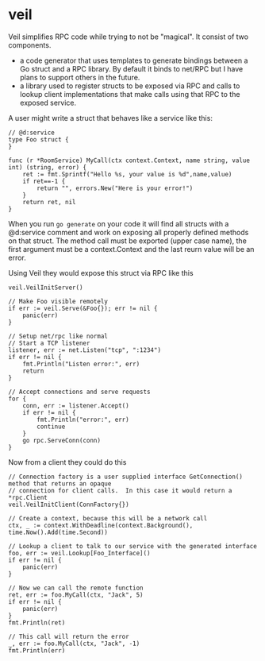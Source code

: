 # veil
Veil simplifies RPC code while trying to not be "magical".  It consist of two components.

* a code generator that uses templates to generate bindings between a Go struct and a RPC library.  By default it binds to net/RPC but I have plans to support others in the future.  
* a library used to register structs to be exposed via RPC and calls to lookup client implementations that make calls using that RPC to the exposed service.

A user might write a struct that behaves like a service like this:

```
// @d:service
type Foo struct {
}

func (r *RoomService) MyCall(ctx context.Context, name string, value int) (string, error) {
    ret := fmt.Sprintf("Hello %s, your value is %d",name,value)
    if ret==-1 {
        return "", errors.New("Here is your error!")
    }
    return ret, nil
}
```

When you run ```go generate``` on your code it will find all structs with a @d:service comment and work on exposing all properly defined methods on that struct.  The method call must be exported (upper case name), the first argument must be a context.Context and the last reurn value will be an error.

Using Veil they would expose this struct via RPC like this

```
veil.VeilInitServer()

// Make Foo visible remotely
if err := veil.Serve(&Foo{}); err != nil {
	panic(err)
}

// Setup net/rpc like normal
// Start a TCP listener
listener, err := net.Listen("tcp", ":1234")
if err != nil {
	fmt.Println("Listen error:", err)
	return
}

// Accept connections and serve requests
for {
	conn, err := listener.Accept()
	if err != nil {
		fmt.Println("error:", err)
		continue
	}
	go rpc.ServeConn(conn)
}
```

Now from a client they could do this

```
// Connection factory is a user supplied interface GetConnection() method that returns an opaque
// connection for client calls.  In this case it would return a *rpc.Client
veil.VeilInitClient(ConnFactory{})

// Create a context, because this will be a network call
ctx, _ := context.WithDeadline(context.Background(), time.Now().Add(time.Second))

// Lookup a client to talk to our service with the generated interface
foo, err := veil.Lookup[Foo_Interface]()
if err != nil {
	panic(err)
}

// Now we can call the remote function
ret, err := foo.MyCall(ctx, "Jack", 5)
if err != nil {
    panic(err)
}
fmt.Println(ret)

// This call will return the error
_, err := foo.MyCall(ctx, "Jack", -1)
fmt.Println(err)

```